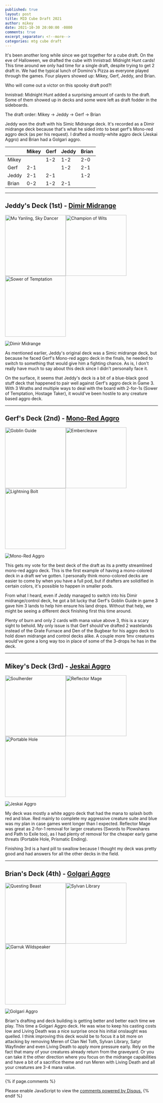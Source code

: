 ```yaml
---
published: true
layout: post
title: MID Cube Draft 2021
author: mikey
date: 2021-10-30 20:00:00 -0800
comments: true
excerpt_separator: <!--more-->
categories: mtg cube draft
---
```


It's been another long while since we got together for a cube draft. On the eve of Halloween, we drafted the cube with Innistrad: Midnight Hunt cards! This time around we only had time for a single draft, despite trying to get 2 draft in. We had the typical lunch of Domino's Pizza as everyone played through the games. Four players showed up: Mikey, Gerf, Jeddy, and Brian. 

Who will come out a victor on this spooky draft pod?!
<!--more-->

Innistrad: Midnight Hunt added a surprising amount of cards to the draft. Some of them showed up in decks and some were left as draft fodder in the sideboards.

The draft order:
Mikey -> Jeddy -> Gerf -> Brian

Jeddy won the draft with his Simic Midrange deck. It's recorded as a Dimir midrange deck because that's what he sided into to beat gerf's Mono-red aggro deck (as per his request). I drafted a mostly-white aggro deck (Jeskai Aggro) and Brian had a Golgari aggro.

|       | Mikey | Gerf  | Jeddy | Brian |
|-------|-------|-------|-------|-------|
| Mikey |       |  1-2  |  1-2  |  2-0  |
| Gerf  |  2-1  |       |  1-2  |  2-1  |
| Jeddy |  2-1  |  2-1  |       |  1-2  |
| Brian |  0-2  |  1-2  |  2-1  |       |

----

## Jeddy's Deck (1st) - [Dimir Midrange](https://cubecobra.com/cube/deck/617d9d57254836102d12fd29)

<img src="/images/mtg/m20-68-mu-yanling-sky-dancer.jpg" alt="Mu Yanling, Sky Dancer" width="200"/><img src="/images/mtg/hou-31-champion-of-wits.jpg" alt="Champion of Wits" width="200"/><img src="/images/mtg/lrw-88-sower-of-temptation.jpg" alt="Sower of Temptation" width="200"/>

![Dimir Midrange](/images/decks/211030_Jeddy_Dimir.jpg "Dimir Midrange")

As mentioned earlier, Jeddy's original deck was a Simic midrange deck, but because he faced Gerf's Mono-red aggro deck in the finals, he needed to switch to something that would give him a fighting chance. As is, I don't really have much to say about this deck since I didn't personally face it. 

On the surface, it seems that Jeddy's deck is a bit of a blue-black good stuff deck that happened to pair well against Gerf's aggro deck in Game 3. With 3 Wraths and multiple ways to deal with the board with 2-for-1s (Sower of Temptation, Hostage Taker), it would've been hostile to any creature based aggro deck.

----

## Gerf's Deck (2nd) - [Mono-Red Aggro](https://cubecobra.com/cube/deck/617d9c06254836102d12f897)

<img src="/images/mtg/2xm-347-goblin-guide.jpg" alt="Goblin Guide" width="200"/><img src="/images/mtg/eld-359-embercleave.jpg" alt="Embercleave" width="200"/><img src="/images/mtg/leb-162-lightning-bolt.jpg" alt="Lightning Bolt" width="200"/>

![Mono-Red Aggro](/images/decks/211030_Gerf_Mono-Red.jpg "Mono-Red Aggro")

This gets my vote for the best deck of the draft as its a pretty streamlined mono-red aggro deck. This is the first example of having a mono-colored deck in a draft we've gotten. I personally think mono-colored decks are easier to come by when you have a full pod, but if drafters are solidified in certain colors, it's possible to happen in smaller pods.

From what I heard, even if Jeddy managed to switch into his Dimir midrange/control deck, he got a bit lucky that Gerf's Goblin Guide in game 3 gave him 3 lands to help him ensure his land drops. Without that help, we might be seeing a different deck finishing first this time around. 

Plenty of burn and only 2 cards with mana value above 3, this is a scary sight to behold. My only issue is that Gerf should've drafted 2 wastelands instead of the Grate Furnace and Den of the Bugbear for his aggro deck to hold down midrange and control decks alike. A couple more 1mv creatures would've gone a long way too in place of some of the 3-drops he has in the deck.

----

## Mikey's Deck (3rd) - [Jeskai Aggro](https://cubecobra.com/cube/deck/617d9a72254836102d12f529)

<img src="/images/mtg/mh1-214-soulherder.jpg" alt="Soulherder" width="200"/><img src="/images/mtg/ogw-157-reflector-mage.jpg" alt="Reflector Mage" width="200"/><img src="/images/mtg/afr-398-portable-hole.jpg" alt="Portable Hole" width="200"/>

![Jeskai Aggro](/images/decks/211030_Mikey_Jeskai_Aggro.jpg "Jeskai Aggro")

My deck was mostly a white aggro deck that had the mana to splash both red and blue. Red mainly to complete my aggressive creature suite and blue was my plan in case games went longer than I expected. Reflector Mage was great as 2-for-1 removal for larger creatures (Swords to Plowshares and Path to Exile too), as I had plenty of removal for the cheaper early game threats (Portable Hole, Prismatic Ending).

Finishing 3rd is a hard pill to swallow because I thought my deck was pretty good and had answers for all the other decks in the field.

----

## Brian's Deck (4th) - [Golgari Aggro](https://cubecobra.com/cube/deck/617d9838254836102d12f2cd)

<img src="/images/mtg/eld-372-questing-beast.jpg" alt="Questing Beast" width="200"/><img src="/images/mtg/leg-207-sylvan-library.jpg" alt="Sylvan Library" width="200"/><img src="/images/mtg/lrw-213-garruk-wildspeaker.jpg" alt="Garruk Wildspeaker" width="200"/>

![Golgari Aggro](/images/decks/211030_Brian_Golgari.jpg "Golgari Aggro")

Brian's drafting and deck building is getting better and better each time we play. This time a Golgari Aggro deck. He was wise to keep his casting costs low and Living Death was a nice surprise once his initial onslaught was quelled. I think improving this deck would be to focus it a bit more on attacking by removing Meren of Clan Nel Toth, Sylvan Library, Satyr Wayfinder and even Living Death to apply more pressure early. Rely on the fact that many of your creatures already return from the graveyard. Or you can take it the other direction where you focus on the midrange capabilities and have a bit of a sacrifice theme and run Meren with Living Death and all your creatures are 3-4 mana value.

----

{% if page.comments %}
<div id="disqus_thread"></div>
<script>

/**
*  RECOMMENDED CONFIGURATION VARIABLES: EDIT AND UNCOMMENT THE SECTION BELOW TO INSERT DYNAMIC VALUES FROM YOUR PLATFORM OR CMS.
*  LEARN WHY DEFINING THESE VARIABLES IS IMPORTANT: https://disqus.com/admin/universalcode/#configuration-variables*/
/*
var disqus_config = function () {
this.page.url = PAGE_URL;  // Replace PAGE_URL with your page's canonical URL variable
this.page.identifier = PAGE_IDENTIFIER; // Replace PAGE_IDENTIFIER with your page's unique identifier variable
};
*/
(function() { // DON'T EDIT BELOW THIS LINE
var d = document, s = d.createElement('script');
s.src = 'https://mikeymischief-github-io.disqus.com/embed.js';
s.setAttribute('data-timestamp', +new Date());
(d.head || d.body).appendChild(s);
})();
</script>
<noscript>Please enable JavaScript to view the <a href="https://disqus.com/?ref_noscript">comments powered by Disqus.</a></noscript>
<script id="dsq-count-scr" src="//mikeymischief-github-io.disqus.com/count.js" async></script>
{% endif %}
